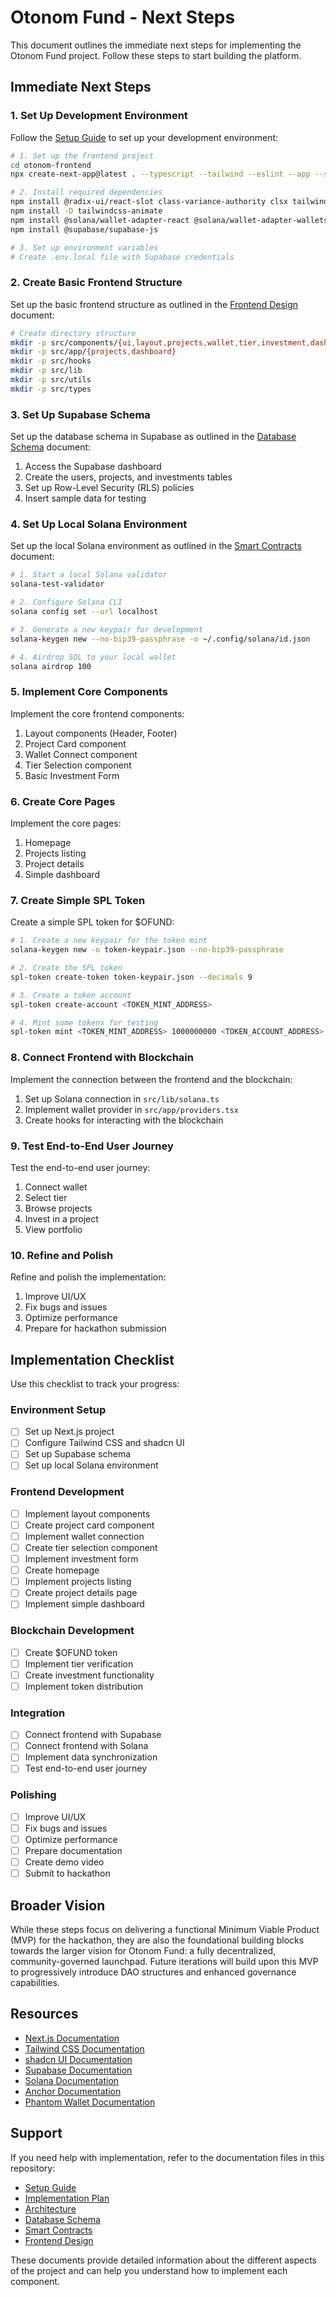 # Otonom Fund - Next Steps

This document outlines the immediate next steps for implementing the Otonom Fund project. Follow these steps to start building the platform.

## Immediate Next Steps

### 1. Set Up Development Environment

Follow the [Setup Guide](./SETUP_GUIDE.md) to set up your development environment:

```bash
# 1. Set up the frontend project
cd otonom-frontend
npx create-next-app@latest . --typescript --tailwind --eslint --app --src-dir --import-alias "@/*"

# 2. Install required dependencies
npm install @radix-ui/react-slot class-variance-authority clsx tailwind-merge lucide-react
npm install -D tailwindcss-animate
npm install @solana/wallet-adapter-react @solana/wallet-adapter-wallets @solana/wallet-adapter-react-ui @solana/web3.js
npm install @supabase/supabase-js

# 3. Set up environment variables
# Create .env.local file with Supabase credentials
```

### 2. Create Basic Frontend Structure

Set up the basic frontend structure as outlined in the [Frontend Design](./FRONTEND_DESIGN.md) document:

```bash
# Create directory structure
mkdir -p src/components/{ui,layout,projects,wallet,tier,investment,dashboard}
mkdir -p src/app/{projects,dashboard}
mkdir -p src/hooks
mkdir -p src/lib
mkdir -p src/utils
mkdir -p src/types
```

### 3. Set Up Supabase Schema

Set up the database schema in Supabase as outlined in the [Database Schema](./DATABASE_SCHEMA.md) document:

1. Access the Supabase dashboard
2. Create the users, projects, and investments tables
3. Set up Row-Level Security (RLS) policies
4. Insert sample data for testing

### 4. Set Up Local Solana Environment

Set up the local Solana environment as outlined in the [Smart Contracts](./SMART_CONTRACTS.md) document:

```bash
# 1. Start a local Solana validator
solana-test-validator

# 2. Configure Solana CLI
solana config set --url localhost

# 3. Generate a new keypair for development
solana-keygen new --no-bip39-passphrase -o ~/.config/solana/id.json

# 4. Airdrop SOL to your local wallet
solana airdrop 100
```

### 5. Implement Core Components

Implement the core frontend components:

1. Layout components (Header, Footer)
2. Project Card component
3. Wallet Connect component
4. Tier Selection component
5. Basic Investment Form

### 6. Create Core Pages

Implement the core pages:

1. Homepage
2. Projects listing
3. Project details
4. Simple dashboard

### 7. Create Simple SPL Token

Create a simple SPL token for $OFUND:

```bash
# 1. Create a new keypair for the token mint
solana-keygen new -o token-keypair.json --no-bip39-passphrase

# 2. Create the SPL token
spl-token create-token token-keypair.json --decimals 9

# 3. Create a token account
spl-token create-account <TOKEN_MINT_ADDRESS>

# 4. Mint some tokens for testing
spl-token mint <TOKEN_MINT_ADDRESS> 1000000000 <TOKEN_ACCOUNT_ADDRESS>
```

### 8. Connect Frontend with Blockchain

Implement the connection between the frontend and the blockchain:

1. Set up Solana connection in `src/lib/solana.ts`
2. Implement wallet provider in `src/app/providers.tsx`
3. Create hooks for interacting with the blockchain

### 9. Test End-to-End User Journey

Test the end-to-end user journey:

1. Connect wallet
2. Select tier
3. Browse projects
4. Invest in a project
5. View portfolio

### 10. Refine and Polish

Refine and polish the implementation:

1. Improve UI/UX
2. Fix bugs and issues
3. Optimize performance
4. Prepare for hackathon submission

## Implementation Checklist

Use this checklist to track your progress:

### Environment Setup
- [ ] Set up Next.js project
- [ ] Configure Tailwind CSS and shadcn UI
- [ ] Set up Supabase schema
- [ ] Set up local Solana environment

### Frontend Development
- [ ] Implement layout components
- [ ] Create project card component
- [ ] Implement wallet connection
- [ ] Create tier selection component
- [ ] Implement investment form
- [ ] Create homepage
- [ ] Implement projects listing
- [ ] Create project details page
- [ ] Implement simple dashboard

### Blockchain Development
- [ ] Create $OFUND token
- [ ] Implement tier verification
- [ ] Create investment functionality
- [ ] Implement token distribution

### Integration
- [ ] Connect frontend with Supabase
- [ ] Connect frontend with Solana
- [ ] Implement data synchronization
- [ ] Test end-to-end user journey

### Polishing
- [ ] Improve UI/UX
- [ ] Fix bugs and issues
- [ ] Optimize performance
- [ ] Prepare documentation
- [ ] Create demo video
- [ ] Submit to hackathon

## Broader Vision

While these steps focus on delivering a functional Minimum Viable Product (MVP) for the hackathon, they are also the foundational building blocks towards the larger vision for Otonom Fund: a fully decentralized, community-governed launchpad. Future iterations will build upon this MVP to progressively introduce DAO structures and enhanced governance capabilities.

## Resources

- [Next.js Documentation](https://nextjs.org/docs)
- [Tailwind CSS Documentation](https://tailwindcss.com/docs)
- [shadcn UI Documentation](https://ui.shadcn.com)
- [Supabase Documentation](https://supabase.io/docs)
- [Solana Documentation](https://docs.solana.com)
- [Anchor Documentation](https://project-serum.github.io/anchor/getting-started/introduction.html)
- [Phantom Wallet Documentation](https://docs.phantom.app)

## Support

If you need help with implementation, refer to the documentation files in this repository:

- [Setup Guide](./SETUP_GUIDE.md)
- [Implementation Plan](./IMPLEMENTATION_PLAN.md)
- [Architecture](./ARCHITECTURE.md)
- [Database Schema](./DATABASE_SCHEMA.md)
- [Smart Contracts](./SMART_CONTRACTS.md)
- [Frontend Design](./FRONTEND_DESIGN.md)

These documents provide detailed information about the different aspects of the project and can help you understand how to implement each component.